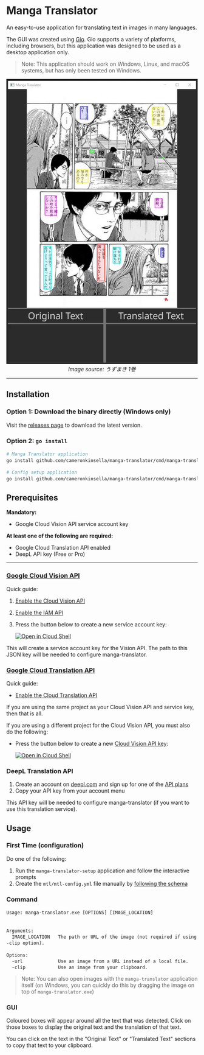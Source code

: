 # Manga Translator

An easy-to-use application for translating text in images in many languages.

The GUI was created using [Gio](https://gioui.org/). Gio supports a variety of platforms, including browsers, but this
application was designed to be used as a desktop application only.

> Note: This application should work on Windows, Linux, and macOS systems, but has only been tested on Windows.

<p align="center">
   <img src="https://github.com/cameronkinsella/manga-translator/blob/master/images/example-translation.gif?raw=true"  alt="Example Translation"/>
   <br/>
   <cite>Image source: うずまき 1巻</cite>
</p>

---

## Installation

### Option 1: Download the binary directly (Windows only)

Visit the [releases page](https://github.com/cameronkinsella/manga-translator/releases/latest/)
to download the latest version.

### Option 2: `go install`

```sh
# Manga Translator application
go install github.com/cameronkinsella/manga-translator/cmd/manga-translator@latest
```

```sh
# Config setup application
go install github.com/cameronkinsella/manga-translator/cmd/manga-translator-setup@latest
```

## Prerequisites

**Mandatory:**

- Google Cloud Vision API service account key

**At least one of the following are required:**

- Google Cloud Translation API enabled
- DeepL API key (Free or Pro)

---

### [Google Cloud Vision API](https://cloud.google.com/vision/docs/before-you-begin)

Quick guide:

1. [Enable the Cloud Vision API](https://console.cloud.google.com/flows/enableapi?apiid=vision.googleapis.com)
2. [Enable the IAM API](https://console.cloud.google.com/flows/enableapi?apiid=iam.googleapis.com)
3. Press the button below to create a new service account key:

   [![Open in Cloud Shell][shell_img]][sa_key]

This will create a service account key for the Vision API. The path to this JSON key will be needed to configure
manga-translator.

### [Google Cloud Translation API](https://cloud.google.com/translate/docs/setup)

Quick guide:

- [Enable the Cloud Translation API](https://console.cloud.google.com/flows/enableapi?apiid=translate.googleapis.com)

If you are using the same project as your Cloud Vision API and service key, then that is all.

If you are using a different project for the Cloud Vision API, you must also do the following:

- Press the button below to create a
  new [Cloud Vision API key](https://cloud.google.com/docs/authentication/api-keys?hl=en#creating_an_api_key):

  [![Open in Cloud Shell][shell_img]][api_key]

### DeepL Translation API

1. Create an account on [deepl.com](https://deepl.com) and sign up for one of the
   [API plans](https://www.deepl.com/pro#developer)
2. Copy your API key from your account menu

This API key will be needed to configure manga-translator (if you want to use this translation service).

## Usage

### First Time (configuration)

Do one of the following:

1. Run the `manga-translator-setup` application and follow the interactive prompts
2. Create the `mtl/mtl-config.yml` file manually by [following the schema](./pkg/config/mtl-config.schema.yml)

### Command

```
Usage: manga-translator.exe [OPTIONS] [IMAGE_LOCATION]


Arguments:
  IMAGE_LOCATION   The path or URL of the image (not required if using -clip option).

Options:
  -url             Use an image from a URL instead of a local file.
  -clip            Use an image from your clipboard.
```

> Note: You can also open images with the `manga-translator` application itself
(on Windows, you can quickly do this by dragging the image on top of `manga-translator.exe`)

### GUI

Coloured boxes will appear around all the text that was detected. Click on those boxes to display the original text and
the translation of that text.

You can click on the text in the "Original Text" or "Translated Text" sections to copy that text to your clipboard.

[shell_img]: https://gstatic.com/cloudssh/images/open-btn.png

[sa_key]: https://console.cloud.google.com/cloudshell/open?git_repo=https://github.com/cameronkinsella/manga-translator&open_in_editor=scripts/cloudshell/create-service-account-key.md

[api_key]: https://console.cloud.google.com/cloudshell/open?git_repo=https://github.com/cameronkinsella/manga-translator&open_in_editor=scripts/cloudshell/create-translation-api-key.md

